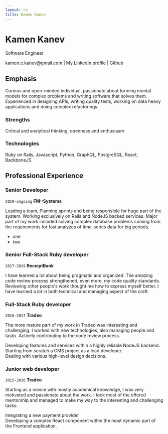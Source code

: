 ```yaml
---
layout: cv
title: Kamen Kanev
---
```

# Kamen Kanev
Software Engineer

<div id="webaddress">
<a href="kamen.e.kanev@gmail.com">kamen.e.kanev@gmail.com</a>
| <a href="https://www.linkedin.com/in/kamen-kanev-97889b116/">My LinkedIn profile</a>
| <a href="https://github.com/kanevk"> Github </a>
</div>


## Emphasis
Curious and open-minded individual, passionate about forming mental models for complex problems and writing software that solves them. Experienced in designing APIs, writing quality tests, working on data heavy applications and doing complex refactorings.

### Strengths
Critical and analytical thinking, openness and enthusiasm

### Technologies

Ruby on Rails, Javascript, Python, GraphQL, PostgreSQL, React, BackboneJS

## Professional Experience

### Senior Developer

`2019-ongoing`
__FM::Systems__

Leading a team, Planning sprints and being responsible for huge part of the system. Working exclusively on Rails and NodeJS backed services. Major part of my work included solving complex database problems coming from the requirements for fast analyzes of time-series data for big periods.
 
- one
- two

### Senior Full-Stack Ruby developer

`2017-2019`
__ReceiptBank__

I have learned a lot about being pragmatic and organized. The amazing code review process strengthened, even more, my code quality standards. Reviewing other people's work thought me how to express myself better. I have learned a lot in both technical and managing aspect of the craft.

### Full-Stack Ruby developer

`2016-2017`
__Tradeo__

The more mature part of my work in Tradeo was interesting and challenging. I worked with new technologies, also managing people and tasks. Actively contributing to the code review process.  

Developing features and services within a highly reliable NodeJS backend.  
Starting from scratch a CMS project as a lead developer.  
Dealing with various high-level design decisions.

### Junior web developer

`2015-2016`
__Tradeo__

Starting as a novice with mostly academical knowledge, I was very motivated and
passionate about the work. I took most of the offered mentorship and managed to make
my way to the interesting and challenging tasks:

Integrating a new payment provider  
Developing a complex React component within the most dynamic part of the Frontend application.  


<!-- ### Footer

Last updated: January 2020 -->

